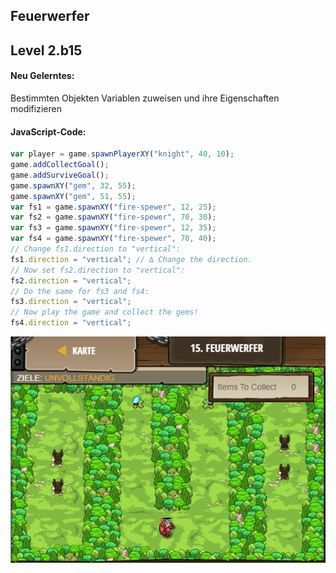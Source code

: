 ## **Feuerwerfer**
## Level 2.b15

#### Neu Gelerntes:
Bestimmten Objekten Variablen zuweisen und ihre Eigenschaften modifizieren

[comment]: <> (Was wurde gelernt und wie funktioniert die Technik?)

#### JavaScript-Code:
```js
var player = game.spawnPlayerXY("knight", 40, 10);
game.addCollectGoal();
game.addSurviveGoal();
game.spawnXY("gem", 32, 55);
game.spawnXY("gem", 51, 55);
var fs1 = game.spawnXY("fire-spewer", 12, 25);
var fs2 = game.spawnXY("fire-spewer", 70, 30);
var fs3 = game.spawnXY("fire-spewer", 12, 35);
var fs4 = game.spawnXY("fire-spewer", 70, 40);
// Change fs1.direction to "vertical":
fs1.direction = "vertical"; // ∆ Change the direction.
// Now set fs2.direction to "vertical":
fs2.direction = "vertical";
// Do the same for fs3 and fs4:
fs3.direction = "vertical";
// Now play the game and collect the gems!
fs4.direction = "vertical";
```
![image](lvl2_b15.png)